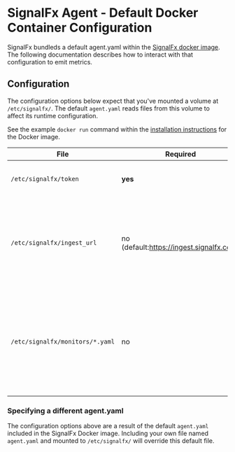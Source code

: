 # SignalFx Agent - Default Docker Container Configuration

SignalFx bundleds a default agent.yaml within the [SignalFx docker image](https://docs.signalfx.com/en/latest/integrations/agent/overview.html#docker-image).
The following documentation describes how to interact with that configuration to emit metrics.

## Configuration

The configuration options below expect that you've mounted a volume at `/etc/signalfx/`.  The default 
`agent.yaml` reads files from this volume to affect its runtime configuration. 

See the example `docker run` command within the 
[installation instructions](https://github.com/signalfx/signalfx-agent#docker-image) for 
the Docker image. 


| File  | Required | Description |
| --------- | -------- | ----------- |
| `/etc/signalfx/token` | **yes** | The SignalFx API access token is read from this file. |
| `/etc/signalfx/ingest_url` | no (default:https://ingest.signalfx.com) | Often used in conjunction with the [SignalFx Metric Proxy](https://github.com/signalfx/metricproxy) to specify a different URL to where metrics are emitted |
| `/etc/signalfx/monitors/*.yaml` | no | Monitors specified in file(s) at this path will be loaded into the configuration. See [monitor config schema](https://github.com/signalfx/signalfx-agent/blob/master/docs/config-schema.md#monitors) for expected syntax. |

### Specifying a different agent.yaml

The configuration options above are a result of the default `agent.yaml` included in the 
SignalFx Docker image.  Including your own file named `agent.yaml` and mounted to `/etc/signalfx/` 
will override this default file.  